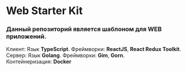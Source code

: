 # Web Starter Kit

### Данный репозиторий является шаблоном для WEB приложений.
Клиент: Язык <b>TypeScript</b>. Фреймворки: <b>ReactJS</b>, <b>React Redux Toolkit</b>.</br>
Сервер: Язык <b>Golang</b>. Фреймворки: <b>Gim</b>, <b>Gorn</b>.</br>
Контейнеризация: <b>Docker</b>
